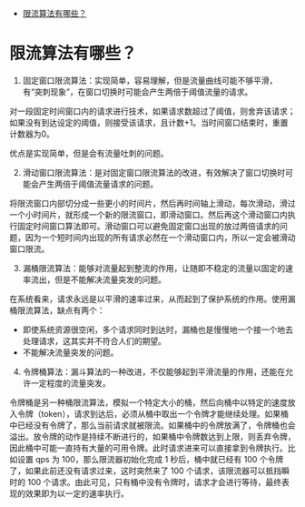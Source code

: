 <!--toc:start-->
- [限流算法有哪些？](#限流算法有哪些)
<!--toc:end-->

# 限流算法有哪些？

1. 固定窗口限流算法：实现简单，容易理解，但是流量曲线可能不够平滑，有“突刺现象”，在窗口切换时可能会产生两倍于阈值流量的请求。

对一段固定时间窗口内的请求进行技术，如果请求数超过了阈值，则舍弃该请求；如果没有到达设定的阈值，则接受该请求，且计数+1。当时间窗口结束时，重置计数器为0。

优点是实现简单，但是会有流量吐刺的问题。

2. 滑动窗口限流算法：是对固定窗口限流算法的改进，有效解决了窗口切换时可能会产生两倍于阈值流量请求的问题。

将限流窗口内部切分成一些更小的时间片，然后再时间轴上滑动，每次滑动，滑过一个小时间片，就形成一个新的限流窗口，即滑动窗口。然后再这个滑动窗口内执行固定时间窗口算法即可。滑动窗口可以避免固定窗口出现的放过两倍请求的问题，因为一个短时间内出现的所有请求必然在一个滑动窗口内，所以一定会被滑动窗口限流。

3. 漏桶限流算法：能够对流量起到整流的作用，让随即不稳定的流量以固定的速率流出，但是不能解决流量突发的问题。

在系统看来，请求永远是以平滑的速率过来，从而起到了保护系统的作用。使用漏桶限流算法，缺点有两个：

- 即使系统资源很空闲，多个请求同时到达时，漏桶也是慢慢地一个接一个地去处理请求，这其实并不符合人们的期望。
- 不能解决流量突发的问题。

4. 令牌桶算法：漏斗算法的一种改进，不仅能够起到平滑流量的作用，还能在允许一定程度的流量突发。

令牌桶是另一种桶限流算法，模拟一个特定大小的桶，然后向桶中以特定的速度放入令牌（token），请求到达后，必须从桶中取出一个令牌才能继续处理。如果桶中已经没有令牌了，那么当前请求就被限流。如果桶中的令牌放满了，令牌桶也会溢出。放令牌的动作是持续不断进行的，如果桶中令牌数达到上限，则丢弃令牌，因此桶中可能一直持有大量的可用令牌。此时请求进来可以直接拿到令牌执行。比如设置 qps 为 100，那么限流器初始化完成 1 秒后，桶中就已经有 100 个令牌了，如果此前还没有请求过来，这时突然来了 100 个请求，该限流器可以抵挡瞬时的 100 个请求。由此可见，只有桶中没有令牌时，请求才会进行等待，最终表现的效果即为以一定的速率执行。
